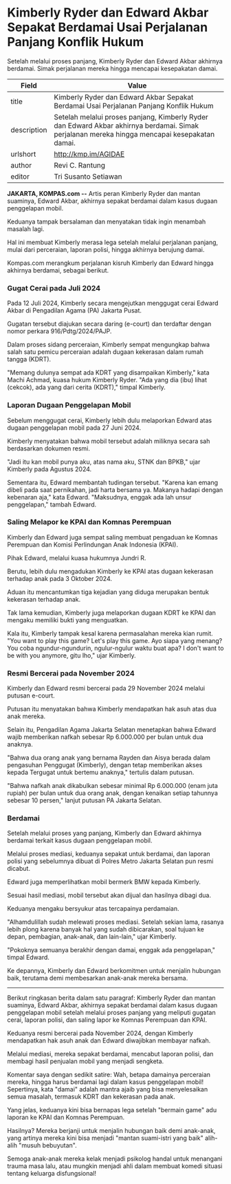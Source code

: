 # Kimberly Ryder dan Edward Akbar Sepakat Berdamai Usai Perjalanan Panjang Konflik Hukum

Setelah melalui proses panjang, Kimberly Ryder dan Edward Akbar akhirnya berdamai. Simak perjalanan mereka hingga mencapai kesepakatan damai.

| Field       | Value                                                       |
|-------------|-------------------------------------------------------------|
| title       | Kimberly Ryder dan Edward Akbar Sepakat Berdamai Usai Perjalanan Panjang Konflik Hukum |
| description | Setelah melalui proses panjang, Kimberly Ryder dan Edward Akbar akhirnya berdamai. Simak perjalanan mereka hingga mencapai kesepakatan damai. |
| urlshort    | http://kmp.im/AGIDAE |
| author      | Revi C. Rantung |
| editor      | Tri Susanto Setiawan |

**JAKARTA, KOMPAS.com --** Artis peran Kimberly Ryder dan mantan suaminya, Edward Akbar, akhirnya sepakat berdamai dalam kasus dugaan penggelapan mobil.

Keduanya tampak bersalaman dan menyatakan tidak ingin menambah masalah lagi.

Hal ini membuat Kimberly merasa lega setelah melalui perjalanan panjang, mulai dari perceraian, laporan polisi, hingga akhirnya berujung damai.

Kompas.com merangkum perjalanan kisruh Kimberly dan Edward hingga akhirnya berdamai, sebagai berikut.

### Gugat Cerai pada Juli 2024

Pada 12 Juli 2024, Kimberly secara mengejutkan menggugat cerai Edward Akbar di Pengadilan Agama (PA) Jakarta Pusat.

Gugatan tersebut diajukan secara daring (e-court) dan terdaftar dengan nomor perkara 916/Pdtg/2024/PAJP.

Dalam proses sidang perceraian, Kimberly sempat mengungkap bahwa salah satu pemicu perceraian adalah dugaan kekerasan dalam rumah tangga (KDRT).

"Memang dulunya sempat ada KDRT yang disampaikan Kimberly," kata Machi Achmad, kuasa hukum Kimberly Ryder. "Ada yang dia (ibu) lihat (cekcok), ada yang dari cerita (KDRT)," timpal Kimberly.

### Laporan Dugaan Penggelapan Mobil

Sebelum menggugat cerai, Kimberly lebih dulu melaporkan Edward atas dugaan penggelapan mobil pada 27 Juni 2024.

Kimberly menyatakan bahwa mobil tersebut adalah miliknya secara sah berdasarkan dokumen resmi.

"Jadi itu kan mobil punya aku, atas nama aku, STNK dan BPKB," ujar Kimberly pada Agustus 2024.

Sementara itu, Edward membantah tudingan tersebut. "Karena kan emang dibeli pada saat pernikahan, jadi harta bersama ya. Makanya hadapi dengan kebenaran aja," kata Edward. "Maksudnya, enggak ada lah unsur penggelapan," tambah Edward.

### Saling Melapor ke KPAI dan Komnas Perempuan

Kimberly dan Edward juga sempat saling membuat pengaduan ke Komnas Perempuan dan Komisi Perlindungan Anak Indonesia (KPAI).

Pihak Edward, melalui kuasa hukumnya Jundri R.

Berutu, lebih dulu mengadukan Kimberly ke KPAI atas dugaan kekerasan terhadap anak pada 3 Oktober 2024.

Aduan itu mencantumkan tiga kejadian yang diduga merupakan bentuk kekerasan terhadap anak.

Tak lama kemudian, Kimberly juga melaporkan dugaan KDRT ke KPAI dan mengaku memiliki bukti yang menguatkan.

Kala itu, Kimberly tampak kesal karena permasalahan mereka kian rumit. "You want to play this game? Let's play this game. Ayo siapa yang menang? You coba ngundur-ngundurin, ngulur-ngulur waktu buat apa? I don't want to be with you anymore, gitu lho," ujar Kimberly.

### Resmi Bercerai pada November 2024

Kimberly dan Edward resmi bercerai pada 29 November 2024 melalui putusan e-court.

Putusan itu menyatakan bahwa Kimberly mendapatkan hak asuh atas dua anak mereka.

Selain itu, Pengadilan Agama Jakarta Selatan menetapkan bahwa Edward wajib memberikan nafkah sebesar Rp 6.000.000 per bulan untuk dua anaknya.

"Bahwa dua orang anak yang bernama Rayden dan Aisya berada dalam pengasuhan Penggugat (Kimberly), dengan tetap memberikan akses kepada Tergugat untuk bertemu anaknya," tertulis dalam putusan.

"Bahwa nafkah anak dikabulkan sebesar minimal Rp 6.000.000 (enam juta rupiah) per bulan untuk dua orang anak, dengan kenaikan setiap tahunnya sebesar 10 persen," lanjut putusan PA Jakarta Selatan.

### Berdamai

Setelah melalui proses yang panjang, Kimberly dan Edward akhirnya berdamai terkait kasus dugaan penggelapan mobil.

Melalui proses mediasi, keduanya sepakat untuk berdamai, dan laporan polisi yang sebelumnya dibuat di Polres Metro Jakarta Selatan pun resmi dicabut.

Edward juga memperlihatkan mobil bermerk BMW kepada Kimberly.

Sesuai hasil mediasi, mobil tersebut akan dijual dan hasilnya dibagi dua.

Keduanya mengaku bersyukur atas tercapainya perdamaian.

"Alhamdulillah sudah melewati proses mediasi. Setelah sekian lama, rasanya lebih plong karena banyak hal yang sudah dibicarakan, soal tujuan ke depan, pembagian, anak-anak, dan lain-lain," ujar Kimberly.

"Pokoknya semuanya berakhir dengan damai, enggak ada penggelapan," timpal Edward.

Ke depannya, Kimberly dan Edward berkomitmen untuk menjalin hubungan baik, terutama demi membesarkan anak-anak mereka bersama.

---
Berikut ringkasan berita dalam satu paragraf: Kimberly Ryder dan mantan suaminya, Edward Akbar, akhirnya sepakat berdamai dalam kasus dugaan penggelapan mobil setelah melalui proses panjang yang meliputi gugatan cerai, laporan polisi, dan saling lapor ke Komnas Perempuan dan KPAI.

 Keduanya resmi bercerai pada November 2024, dengan Kimberly mendapatkan hak asuh anak dan Edward diwajibkan membayar nafkah.

 Melalui mediasi, mereka sepakat berdamai, mencabut laporan polisi, dan membagi hasil penjualan mobil yang menjadi sengketa.



Komentar saya dengan sedikit satire: Wah, betapa damainya perceraian mereka, hingga harus berdamai lagi dalam kasus penggelapan mobil! Sepertinya, kata "damai" adalah mantra ajaib yang bisa menyelesaikan semua masalah, termasuk KDRT dan kekerasan pada anak.

 Yang jelas, keduanya kini bisa bernapas lega setelah "bermain game" adu laporan ke KPAI dan Komnas Perempuan.

 Hasilnya? Mereka berjanji untuk menjalin hubungan baik demi anak-anak, yang artinya mereka kini bisa menjadi "mantan suami-istri yang baik" alih-alih "musuh bebuyutan".

 Semoga anak-anak mereka kelak menjadi psikolog handal untuk menangani trauma masa lalu, atau mungkin menjadi ahli dalam membuat komedi situasi tentang keluarga disfungsional!
